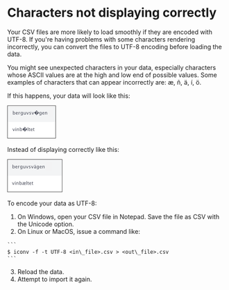 # Characters not displaying correctly

Your CSV files are more likely to load smoothly if they are encoded with UTF-8. If you're having problems with some characters rendering incorrectly, you can convert the files to UTF-8 encoding before loading the data.

You might see unexpected characters in your data, especially characters whose ASCII values are at the high and low end of possible values. Some examples of characters that can appear incorrectly are: æ, ñ, ä, í, ö.

If this happens, your data will look like this:

 ![](../../images/bad_chars.png "Incorrectly displaying characters")

Instead of displaying correctly like this:

![](../../images/good_chars.png)

To encode your data as UTF-8:

1.   On Windows, open your CSV file in Notepad. Save the file as CSV with the Unicode option. 
2.   On Linux or MacOS, issue a command like: 

    ```
    $ iconv -f -t UTF-8 <in\_file>.csv > <out\_file>.csv
    ```

3.   Reload the data. 
4.   Attempt to import it again. 

